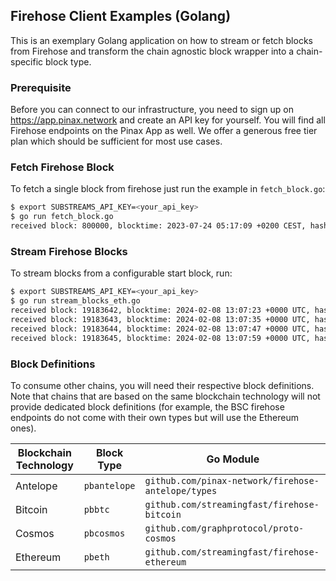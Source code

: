 ## Firehose Client Examples (Golang)

This is an exemplary Golang application on how to stream or fetch blocks from Firehose and transform the chain agnostic
block wrapper into a chain-specific block type.

### Prerequisite

Before you can connect to our infrastructure, you need to sign up on https://app.pinax.network and create an API key for
yourself. You will find all Firehose endpoints on the Pinax App as well. We offer a generous free tier plan which should
be sufficient for most use cases.

### Fetch Firehose Block

To fetch a single block from firehose just run the example in `fetch_block.go`:

```bash
$ export SUBSTREAMS_API_KEY=<your_api_key>
$ go run fetch_block.go
received block: 800000, blocktime: 2023-07-24 05:17:09 +0200 CEST, hash: 00000000000000000002a7c4c1e48d76c5a37902165a270156b7a8d72728a054, trxs: 3721
```

### Stream Firehose Blocks

To stream blocks from a configurable start block, run:

```bash
$ export SUBSTREAMS_API_KEY=<your_api_key>
$ go run stream_blocks_eth.go
received block: 19183642, blocktime: 2024-02-08 13:07:23 +0000 UTC, hash: bbd1f26f3c68458e8d764d6a9a381258cb4f3b5defaadcf0c5e447c76e3f5026, trxs: 143
received block: 19183643, blocktime: 2024-02-08 13:07:35 +0000 UTC, hash: b7a587953892fe5042be072a4e8ffeceab77c25f0e27f043eaa2464dc8f3f780, trxs: 92
received block: 19183644, blocktime: 2024-02-08 13:07:47 +0000 UTC, hash: 23c3ccfd2f591590ed4838efac0d9285be36cdf87e5290515dee5f0c3bec2d22, trxs: 124
received block: 19183645, blocktime: 2024-02-08 13:07:59 +0000 UTC, hash: 4b2491a32ceeb470628de53ef7d66faf16afc77f2b03b1b5188bac6f8791ee99, trxs: 137
```

### Block Definitions

To consume other chains, you will need their respective block definitions. Note that chains that are based on the same
blockchain technology will not provide dedicated block definitions (for example, the BSC firehose endpoints do not come
with their own types but will use the Ethereum ones).

| Blockchain Technology | Block Type   | Go Module                                          |
|-----------------------|--------------|----------------------------------------------------|
| Antelope              | `pbantelope` | `github.com/pinax-network/firehose-antelope/types` |
| Bitcoin               | `pbbtc`      | `github.com/streamingfast/firehose-bitcoin`        |
| Cosmos                | `pbcosmos`   | `github.com/graphprotocol/proto-cosmos`            |
| Ethereum              | `pbeth`      | `github.com/streamingfast/firehose-ethereum`       |
